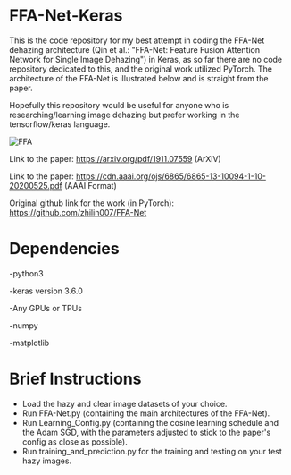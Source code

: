 # FFA-Net-Keras

This is the code repository for my best attempt in coding the FFA-Net dehazing architecture (Qin et al.: "FFA-Net: Feature Fusion Attention Network for Single Image Dehazing") in Keras, as so far there are no code repository dedicated to this, and the original work utilized PyTorch. The architecture of the FFA-Net is illustrated below and is straight from the paper.

Hopefully this repository would be useful for anyone who is researching/learning image dehazing but prefer working in the tensorflow/keras language. 

![FFA](https://github.com/user-attachments/assets/abb8c241-eca5-4939-9e8c-6630672d1862)


Link to the paper: https://arxiv.org/pdf/1911.07559 (ArXiV) 

Link to the paper: https://cdn.aaai.org/ojs/6865/6865-13-10094-1-10-20200525.pdf (AAAI Format)

Original github link for the work (in PyTorch): https://github.com/zhilin007/FFA-Net

# Dependencies

-python3

-keras version 3.6.0

-Any GPUs or TPUs

-numpy

-matplotlib

# Brief Instructions 

- Load the hazy and clear image datasets of your choice.
- Run FFA-Net.py (containing the main architectures of the FFA-Net).
- Run Learning_Config.py (containing the cosine learning schedule and the Adam SGD, with the parameters adjusted to stick to the paper's config as close as possible).
- Run training_and_prediction.py for the training and testing on your test hazy images.

